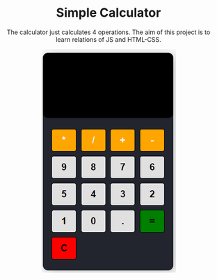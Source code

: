  <h1 align="center">Simple Calculator</h1>
 <p align = center> The calculator just calculates 4 operations. The aim of this project is to learn relations of JS and HTML-CSS. </p>
 <p align=center><img src="./Animation1.gif"/></p>
